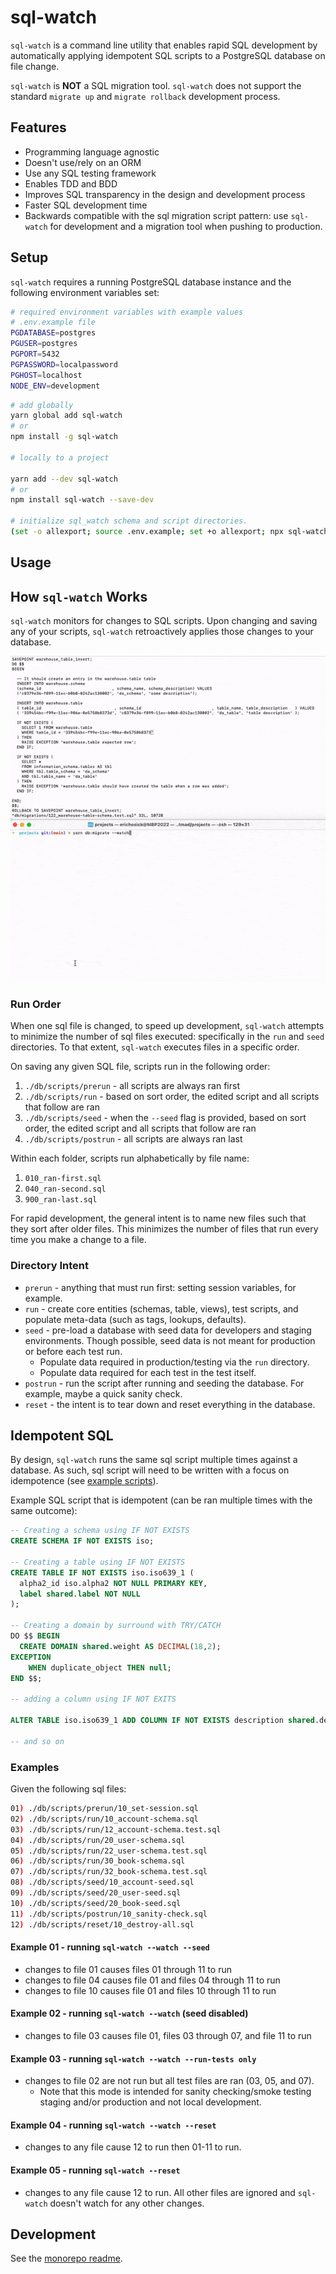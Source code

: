 # sql-watch

`sql-watch` is a command line utility that enables rapid SQL development by automatically applying idempotent SQL scripts to a PostgreSQL database on file change.

`sql-watch` is **NOT** a SQL migration tool. `sql-watch` does not support the standard `migrate up` and `migrate rollback` development process.

## Features

* Programming language agnostic
* Doesn't use/rely on an ORM
* Use any SQL testing framework
* Enables TDD and BDD
* Improves SQL transparency in the design and development process
* Faster SQL development time
* Backwards compatible with the sql migration script pattern: use `sql-watch` for development and a migration tool when pushing to production.

## Setup

`sql-watch` requires a running PostgreSQL database instance and the following environment variables set:

```bash
# required environment variables with example values
# .env.example file
PGDATABASE=postgres
PGUSER=postgres
PGPORT=5432
PGPASSWORD=localpassword
PGHOST=localhost
NODE_ENV=development
```

```bash
# add globally
yarn global add sql-watch
# or
npm install -g sql-watch

# locally to a project

yarn add --dev sql-watch
# or
npm install sql-watch --save-dev

# initialize sql_watch schema and script directories.
(set -o allexport; source .env.example; set +o allexport; npx sql-watch --init development)
```

## Usage

## How `sql-watch` Works

`sql-watch` monitors for changes to SQL scripts. Upon changing and saving any of your scripts, `sql-watch` retroactively applies those changes to your database.

<div style="text-align:center"><img src="https://github.com/erichosick/sql-watch/blob/0317650cf5ed9b4a0dbea788a94cce0d3e92c5cd/docs/sql-runner-run.gif?raw=true" /></div>

### Run Order

When one sql file is changed, to speed up development, `sql-watch` attempts to minimize the number of sql files executed: specifically in the `run` and `seed` directories. To that extent, `sql-watch` executes files in a specific order.

On saving any given SQL file, scripts run in the following order:

1) `./db/scripts/prerun` - all scripts are always ran first
2) `./db/scripts/run` - based on sort order, the edited script and all scripts that follow are ran
3) `./db/scripts/seed` - when the `--seed` flag is provided, based on sort order, the edited script and all scripts that follow are ran
4) `./db/scripts/postrun` - all scripts are always ran last

Within each folder, scripts run alphabetically by file name:

1) `010_ran-first.sql`
2) `040_ran-second.sql`
3) `900_ran-last.sql`

For rapid development, the general intent is to name new files such that they sort after older files. This minimizes the number of files that run every time you make a change to a file.

### Directory Intent

* `prerun` - anything that must run first: setting session variables, for example.
* `run` - create core entities (schemas, table, views), test scripts, and populate meta-data (such as tags, lookups, defaults).
* `seed` - pre-load a database with seed data for developers and staging environments. Though possible, seed data is not meant for production or before each test run.
  * Populate data required in production/testing via the `run` directory.
  * Populate data required for each test in the test itself.
* `postrun` - run the script after running and seeding the database. For example, maybe a quick sanity check.
* `reset` - the intent is to tear down and reset everything in the database.

## Idempotent SQL

By design, `sql-watch` runs the same sql script multiple times against a database. As such, sql script will need to be written with a focus on idempotence (see [example scripts](https://github.com/erichosick/sql-watch/tree/main/db/scripts)).

Example SQL script that is idempotent (can be ran multiple times with the same outcome):

```sql
-- Creating a schema using IF NOT EXISTS
CREATE SCHEMA IF NOT EXISTS iso;

-- Creating a table using IF NOT EXISTS
CREATE TABLE IF NOT EXISTS iso.iso639_1 (
  alpha2_id iso.alpha2 NOT NULL PRIMARY KEY,
  label shared.label NOT NULL
);

-- Creating a domain by surround with TRY/CATCH
DO $$ BEGIN
  CREATE DOMAIN shared.weight AS DECIMAL(18,2);
EXCEPTION
    WHEN duplicate_object THEN null;
END $$;

-- adding a column using IF NOT EXITS

ALTER TABLE iso.iso639_1 ADD COLUMN IF NOT EXISTS description shared.description NOT NULL;

-- and so on
```

### Examples

Given the following sql files:

```bash
01) ./db/scripts/prerun/10_set-session.sql
02) ./db/scripts/run/10_account-schema.sql
03) ./db/scripts/run/12_account-schema.test.sql
04) ./db/scripts/run/20_user-schema.sql
05) ./db/scripts/run/22_user-schema.test.sql
06) ./db/scripts/run/30_book-schema.sql
07) ./db/scripts/run/32_book-schema.test.sql
08) ./db/scripts/seed/10_account-seed.sql
09) ./db/scripts/seed/20_user-seed.sql
10) ./db/scripts/seed/20_book-seed.sql
11) ./db/scripts/postrun/10_sanity-check.sql
12) ./db/scripts/reset/10_destroy-all.sql
```

#### Example 01 - running `sql-watch --watch --seed`

* changes to file 01 causes files 01 through 11 to run
* changes to file 04 causes file 01 and files 04 through 11 to run
* changes to file 10 causes file 01 and files 10 through 11 to run

#### Example 02 - running `sql-watch --watch` (seed disabled)

* changes to file 03 causes file 01, files 03 through 07, and file 11 to run

#### Example 03 - running `sql-watch --watch --run-tests only`

* changes to file 02 are not run but all test files are ran (03, 05, and 07).
  * Note that this mode is intended for sanity checking/smoke testing staging and/or production and not local development.

#### Example 04 - running `sql-watch --watch --reset`

* changes to any file cause 12 to run then 01-11 to run.

#### Example 05 - running `sql-watch --reset`

* changes to any file cause 12 to run. All other files are ignored and `sql-watch` doesn't watch for any other changes.

## Development

See the [monorepo readme](https://www.github.com/erichosick/sql-watch).
